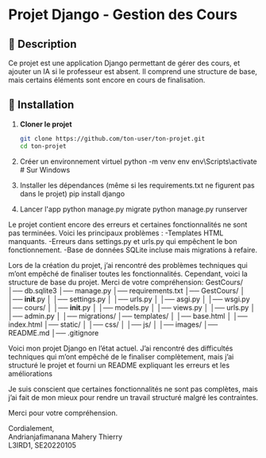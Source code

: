 # Projet Django - Gestion des Cours  

## 📌 Description  
Ce projet est une application Django permettant de gérer des cours, et ajouter un IA si le professeur est absent. Il comprend une structure de base, mais certains éléments sont encore en cours de finalisation.  

## 📌 Installation  
1. **Cloner le projet**  
   ```bash
   git clone https://github.com/ton-user/ton-projet.git
   cd ton-projet

2. Créer un environnement virtuel
python -m venv env
env\Scripts\activate  # Sur Windows

3. Installer les dépendances (même si les requirements.txt ne figurent pas dans le projet)
pip install django

4. Lancer l'app
python manage.py migrate
python manage.py runserver

 Le projet contient encore des erreurs et certaines fonctionnalités ne sont pas terminées.
Voici les principaux problèmes :
-Templates HTML manquants.
-Erreurs dans settings.py et urls.py qui empêchent le bon fonctionnement.
-Base de données SQLite incluse mais migrations à refaire.

Lors de la création du projet, j’ai rencontré des problèmes techniques qui m’ont empêché de finaliser toutes les fonctionnalités. Cependant, voici la structure de base du projet. Merci de votre compréhension:
GestCours/
│── db.sqlite3
│── manage.py
│── requirements.txt
│── GestCours/
│   │── __init__.py
│   │── settings.py
│   │── urls.py
│   │── asgi.py
│   │── wsgi.py
│── cours/
│   │── __init__.py
│   │── models.py
│   │── views.py
│   │── urls.py
│   │── admin.py
│   │── migrations/
│── templates/
│   │── base.html
│   │── index.html
│── static/
│   │── css/
│   │── js/
│   │── images/
│── README.md
│── .gitignore
  
Voici mon projet Django en l’état actuel. J’ai rencontré des difficultés techniques qui m’ont empêché de le finaliser complètement, mais j’ai structuré le projet et fourni un README expliquant les erreurs et les améliorations 

Je suis conscient que certaines fonctionnalités ne sont pas complètes, mais j’ai fait de mon mieux pour rendre un travail structuré malgré les contraintes.  

Merci pour votre compréhension.  

Cordialement,  
Andrianjafimanana Mahery Thierry  
L3IRD1, SE20220105  











